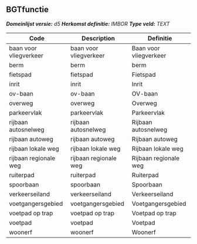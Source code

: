 ﻿## BGTfunctie

*__Domeinlijst versie:__ d5*
*__Herkomst definitie:__ IMBOR*
*__Type veld:__ TEXT*

|__Code__ |__Description__ |__Definitie__	|
|	---	|	---	|   ---	| 
| baan voor vliegverkeer | baan voor vliegverkeer | Baan voor vliegverkeer |
| berm | berm | berm |
| fietspad | fietspad | Fietspad |
| inrit | inrit | Inrit |
| ov-baan | ov-baan | OV-baan |
| overweg | overweg | Overweg |
| parkeervlak | parkeervlak | Parkeervlak |
| rijbaan autosnelweg | rijbaan autosnelweg | Rijbaan autosnelweg |
| rijbaan autoweg | rijbaan autoweg | Rijbaan autoweg |
| rijbaan lokale weg | rijbaan lokale weg | Rijbaan lokale weg |
| rijbaan regionale weg | rijbaan regionale weg | Rijbaan regionale weg |
| ruiterpad | ruiterpad | Ruiterpad |
| spoorbaan | spoorbaan | Spoorbaan |
| verkeerseiland | verkeerseiland | Verkeerseiland |
| voetgangersgebied | voetgangersgebied | Voetgangersgebied |
| voetpad op trap | voetpad op trap | Voetpad op trap |
| voetpad | voetpad | Voetpad |
| woonerf | woonerf | Woonerf |
